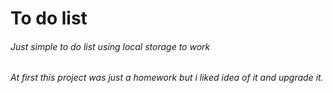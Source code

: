 # To do list
###### Just simple to do list using local storage to work
###### At first this project was just a homework but i liked idea of it and upgrade it.

